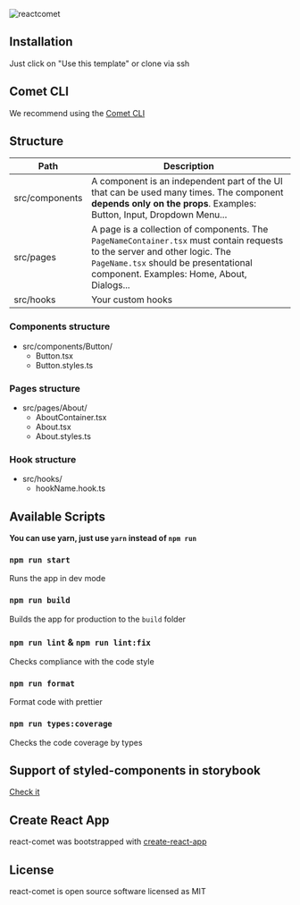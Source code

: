 ![reactcomet](https://user-images.githubusercontent.com/57585370/128564780-426af1ce-6ac1-47bf-9aa7-ca83fe31f4f4.png)

## Installation
Just click on "Use this template" or clone via ssh

## Comet CLI
We recommend using the [Comet CLI](https://github.com/Ermolaev-Inc/comet-cli)

## Structure
Path | Description
------------- | -------------
src/components | A component is an independent part of the UI that can be used many times. The component **depends only on the props**. Examples: Button, Input, Dropdown Menu...
src/pages  | A page is a collection of components. The `PageNameContainer.tsx` must contain requests to the server and other logic. The `PageName.tsx` should be presentational component. Examples: Home, About, Dialogs...
src/hooks | Your custom hooks

### Components structure
+ src/components/Button/
    + Button.tsx
    + Button.styles.ts

### Pages structure
+ src/pages/About/
    + AboutContainer.tsx
    + About.tsx
    + About.styles.ts

### Hook structure
+ src/hooks/
    + hookName.hook.ts

## Available Scripts
**You can use yarn, just use `yarn` instead of `npm run`**
### `npm run start`
Runs the app in dev mode
### `npm run build`
Builds the app for production to the `build` folder
### `npm run lint` & `npm run lint:fix`
Checks compliance with the code style
### `npm run format`
Format code with prettier
### `npm run types:coverage`
Checks the code coverage by types

## Support of styled-components in storybook
[Check it](https://github.com/Ermolaev-Inc/react-comet/blob/master/.storybook/preview.js)

## Create React App
react-comet was bootstrapped with [create-react-app](https://github.com/facebook/create-react-app)

## License
react-comet is open source software licensed as MIT


